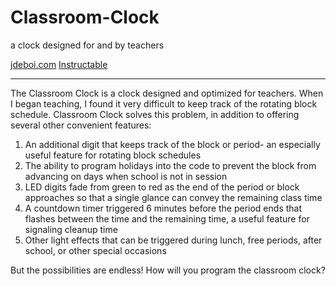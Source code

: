 # Classroom-Clock
a clock designed for and by teachers

[jdeboi.com](http://jdeboi.com/)
[Instructable](http://www.instructables.com/editInstructable/edit/E8J84XOION6POZY/)

---
The Classroom Clock is a clock designed and optimized for teachers. When I began teaching, I found it very difficult to keep track of the rotating block schedule. Classroom Clock solves this problem, in addition to offering several other convenient features:

1. An additional digit that keeps track of the block or period- an especially useful feature for rotating block schedules
2. The ability to program holidays into the code to prevent the block from advancing on days when school is not in session
3. LED digits fade from green to red as the end of the period or block approaches so that a single glance can convey the remaining class time 
4. A countdown timer triggered 6 minutes before the period ends that flashes between the time and the remaining time, a useful feature for signaling cleanup time
5. Other light effects that can be triggered during lunch, free periods, after school, or other special occasions 

But the possibilities are endless! How will you program the classroom clock?​